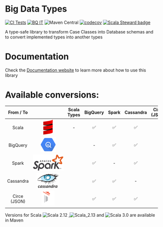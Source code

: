 # Big Data Types
[![CI Tests](https://github.com/data-tools/big-data-types/workflows/ci-tests/badge.svg)](https://github.com/data-tools/big-data-types/actions/workflows/ci-tests.yml)
[![BQ IT](https://github.com/data-tools/big-data-types/workflows/BigQuery-Integration/badge.svg)](https://github.com/data-tools/big-data-types/actions/workflows/bigquery-integration.yml)
![Maven Central](https://img.shields.io/maven-central/v/io.github.data-tools/big-data-types-core_2.13)
[![codecov](https://codecov.io/gh/data-tools/big-data-types/branch/main/graph/badge.svg?token=1DUBMIAEO8)](https://codecov.io/gh/data-tools/big-data-types)
[![Scala Steward badge](https://img.shields.io/badge/Scala_Steward-helping-blue.svg?style=flat&logo=data:image/png;base64,iVBORw0KGgoAAAANSUhEUgAAAA4AAAAQCAMAAAARSr4IAAAAVFBMVEUAAACHjojlOy5NWlrKzcYRKjGFjIbp293YycuLa3pYY2LSqql4f3pCUFTgSjNodYRmcXUsPD/NTTbjRS+2jomhgnzNc223cGvZS0HaSD0XLjbaSjElhIr+AAAAAXRSTlMAQObYZgAAAHlJREFUCNdNyosOwyAIhWHAQS1Vt7a77/3fcxxdmv0xwmckutAR1nkm4ggbyEcg/wWmlGLDAA3oL50xi6fk5ffZ3E2E3QfZDCcCN2YtbEWZt+Drc6u6rlqv7Uk0LdKqqr5rk2UCRXOk0vmQKGfc94nOJyQjouF9H/wCc9gECEYfONoAAAAASUVORK5CYII=)](https://scala-steward.org)

A type-safe library to transform Case Classes into Database schemas and to convert implemented types into another types


# Documentation
Check the [Documentation website](https://data-tools.github.io/big-data-types) to learn more about how to use this library
  

# Available conversions:

|    From / To    |                                                                                                                       |Scala Types       |BigQuery          |Spark             |Cassandra         | Circe (JSON) |
|:---------------:|:---------------------------------------------------------------------------------------------------------------------:|:----------------:|:----------------:|:----------------:|:----------------:|:------------:|
|      Scala      |               <img src="./website/static/img/logos/scala.png" style="max-height:50px;max-width:70px" />               |       -          |:white_check_mark:|:white_check_mark:|:white_check_mark:|              |
|    BigQuery     |             <img src="./website/static/img/logos/bigquery.png" style="max-height:50px;max-width:70px" />              |                  |        -         |:white_check_mark:|:white_check_mark:|              |
|      Spark      |  <img src="./website/static/img/logos/spark.png" style="background-color:white;max-height:100px;max-width:100px" />   |                  |:white_check_mark:|        -         |:white_check_mark:|              |
|    Cassandra    | <img src="./website/static/img/logos/cassandra.png" style="background-color:white;max-height:50px;max-width:100px" /> |                  |:white_check_mark:|:white_check_mark:|        -         |              |
|  Circe (JSON)   |    <img src="./website/static/img/logos/circe.png" style="background-color:gray;max-height:50px;max-width:70px" />    |                  |:white_check_mark:|:white_check_mark:|:white_check_mark:|              |


Versions for Scala ![Scala 2.12](https://img.shields.io/badge/Scala-2.12-red) ,![Scala_2.13](https://img.shields.io/badge/Scala-2.13-red) 
and ![Scala 3.0](https://img.shields.io/badge/Scala-3.0-red) are available in Maven

